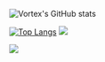 ![Vortex's GitHub stats](https://github-readme-stats.vercel.app/api?username=Vortex2Oblivion&show_icons=true&theme=tokyonight&count_private=true)

[![Top Langs](https://github-readme-stats.vercel.app/api/top-langs/?username=Vortex2Oblivion&theme=tokyonight&langs_count=10&layout=compact&hide=jupyter%20notebook)](https://github.com/anuraghazra/github-readme-stats)
![](https://github-readme-streak-stats.herokuapp.com/?user=Vortex2Oblivion&theme=tokyonight&hide_border=true)<br/>


[![](https://visitcount.itsvg.in/api?id=Vortex2Oblivion&icon=0&color=0)](https://visitcount.itsvg.in)

